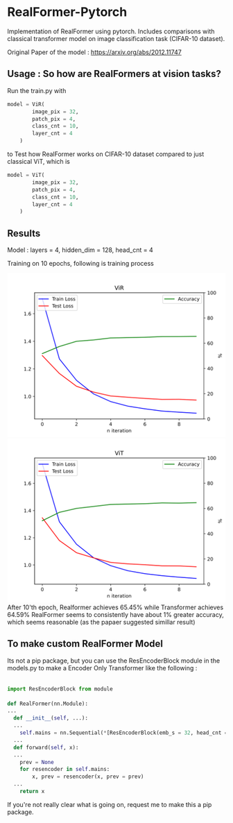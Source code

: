 
# RealFormer-Pytorch
Implementation of RealFormer using pytorch. Includes comparisons with classical transformer model on image classification task (CIFAR-10 dataset).

Original Paper of the model : https://arxiv.org/abs/2012.11747

## Usage : So how are RealFormers at vision tasks?

Run the train.py with
```python
model = ViR(
        image_pix = 32,
        patch_pix = 4,
        class_cnt = 10,
        layer_cnt = 4
    )
```
to Test how RealFormer works on CIFAR-10 dataset compared to just classical ViT, which is
```python
model = ViT(
        image_pix = 32,
        patch_pix = 4,
        class_cnt = 10,
        layer_cnt = 4
    )
```
## Results
Model : layers = 4, hidden_dim = 128, head_cnt = 4

Training on 10 epochs, following is training process

![plot](./figures/ViR_ly4_px4.svg)
![plot](./figures/ViT_ly4_px4.svg)
After 10'th epoch, Realformer achieves 65.45% while Transformer achieves 64.59%
RealFormer seems to consistently have about 1% greater accuracy, which seems reasonable (as the papaer suggested simillar result)



## To make custom RealFormer Model
Its not a pip package, but you can use the ResEncoderBlock module in the models.py to make a Encoder Only Transformer like the following :

```python

import ResEncoderBlock from module

def RealFormer(nn.Module):
...
  def __init__(self, ...):
  ...
    self.mains = nn.Sequential(*[ResEncoderBlock(emb_s = 32, head_cnt = 8, dp1 = 0.1, dp2 = 0.1) for _ in range(layer_cnt)])
  ...
  def forward(self, x):
  ...
    prev = None
    for resencoder in self.mains:
        x, prev = resencoder(x, prev = prev)
  ...
    return x
```
If you're not really clear what is going on, request me to make this a pip package.



